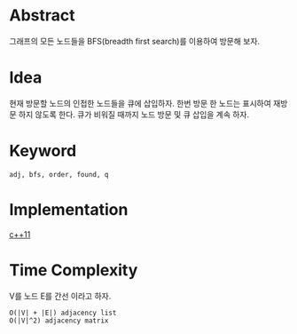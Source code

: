 # Abstract

그래프의 모든 노드들을 BFS(breadth first search)를 이용하여 방문해
보자.

# Idea

현재 방문할 노드의 인접한 노드들을 큐에 삽입하자.  한번 방문 한 노드는
표시하여 재방문 하지 않도록 한다.  큐가 비워질 때까지 노드 방문 및 큐
삽입을 계속 하자.

# Keyword

```
adj, bfs, order, found, q
```

# Implementation

[c++11](../fundamentals/graph/bfs/a.cpp)

# Time Complexity

V를 노드 E를 간선 이라고 하자.

```
O(|V| + |E|) adjacency list
O(|V|^2) adjacency matrix
```
